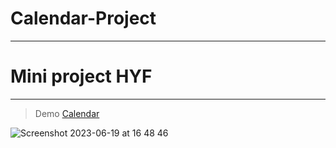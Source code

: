 # Calendar-Project

---
# Mini project HYF

---

>Demo [Calendar](https://payamanari.github.io/Calendar-Project/)

![Screenshot 2023-06-19 at 16 48 46](https://github.com/PayamAnari/Calendar-Project/assets/125816107/eb3e777a-49ef-41da-a13d-193d471a2cb3)
